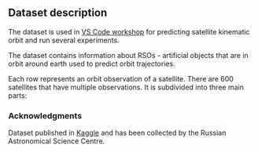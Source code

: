 
## Dataset description

The dataset is used in
[VS Code workshop](https://github.com/iterative/VSCode-DVC-Workshop) for
predicting satellite kinematic orbit and run several experiments.

The dataset contains information about RSOs - artificial objects that are in
orbit around earth used to predict orbit trajectories.

Each row represents an orbit observation of a satellite. There are 600
satellites that have multiple observations. It is subdivided into three main
parts:


### Acknowledgments

Dataset published in
[Kaggle](https://www.kaggle.com/datasets/idawoodjee/predict-the-positions-and-speeds-of-600-satellites)
and has been collected by the Russian Astronomical Science Centre.